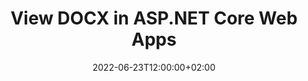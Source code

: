 ---
############################# Static ############################
layout: "auto-gen-viewer-ui"
date: 2022-06-23T12:00:00+02:00
draft: false

############################# Head ############################
head_title: "DOCX viewer library for ASP.NET Core Web Applications"
head_description: "View DOCX, navigate between pages, and export DOCX to PDF in ASP.NET Core Web Applications using your preferred .NET language - C# or VB.NET."

############################# Breadcrumb ############################
breadcrumb: "View DOCX in ASP.NET Core Web Apps"

############################# Header ############################
title: "View DOCX in ASP.NET Core Web Apps"
description: "File viewer library for DOCX files. Open and view DOCX files in ASP.NET Core Web Apps."

bg_overlay: false
button:
    enable: true
    icon: "fas fa-arrow-down"
    label: "Download Free Trial"
    link: "https://downloads.groupdocs.com/viewer/net"

############################# SubMenu ############################
submenu:
    enable: true

    left:
        img_alt: "GroupDocs.Viewer for .NET"
        image: "https://cms.admin.containerize.com/templates/groupdocs/images/product-logos/90x90-noborder/groupdocs-viewer-net.png"
        product: "GroupDocs.Viewer"
        platform: ".NET"

    middle:
        button:

            # button loop
            - link: "https://apireference.groupdocs.com/viewer/net"
              text: "API Reference"

            # button loop
            - link: "https://github.com/groupdocs-viewer/GroupDocs.Viewer-for-.NET"
              text: "Code Examples"

            # button loop
            - link: "https://products.groupdocs.app/viewer/family"
              text: "Live Demos"

            # button loop
            - link: "https://purchase.groupdocs.com/pricing/viewer/net"
              text: "Pricing"

    right:
        link_download: "https://downloads.groupdocs.com/viewer/net"
        link_learn: "https://docs.groupdocs.com/viewer/net"
        link_buy: "https://purchase.groupdocs.com"

########################### Overview ###########################

overview:
    enable: true
    content: |
      Microsoft Word Document (DOCX) file format is one of the most popular document formats that was introduced with Microsoft Office 2007 and replaced the legacy DOC file format. The most popular application for opening and editing DOCX files is Microsoft Word. The unlicensed version of Microsoft Word can be used as a viewer for DOCX files, but you won't be able to edit a file without a license. Also, there are number of free applications that can be used to open DOCX files like LibreOffice and Apache OpenOffice.

      In case you're planning to build your own application that will enable users to open and view DOCX files you'll probably decide to use 3-d party library or API instead of developing your own solution due to time and resources savings.    

      GroupDocs.Viewer is a .NET library that supports more than 170 of the most popular file formats including DOCX. With just basic knowledge in development, you can quickly build DOCX viewer applications for mobile, web, or desktop platforms targeting .NET Framework, .NET Core, and .NET. In this tutorial, we’ll show you how to build your own ASP.NET Core Web Application that you can use to open and view DOCX files.

      We will develop DOCX file viewer application that will enable users to open DOCX files, navigate through pages using thumbnails or controls, search, zoom, and print PDF.

      The application that we’ll build can be run on Windows or Linux operation systems.

############################# HowTo ############################
howto:
    enable: true
    title: "How to add DOCX Viewer to ASP.NET Core Web App"
    content: |
      In this tutorial, we'll step through configuring and running the sample viewer application. You'll need a basic knowledge of the C# programming language and ASP.NET Core framework for building web applications.

      Let's get started with adding the required packages to your ASP.NET Core Web Application.

      {{% viewer/note "Learn how to create ASP.NET Core Web App" %}}
      To learn how to create and run ASP.NET Core Web App, see [Get started with ASP.NET Core](https://docs.microsoft.com/en-us/aspnet/core/getting-started/) and [Get started with C# and ASP.NET Core in Visual Studio](https://docs.microsoft.com/en-us/visualstudio/get-started/csharp/tutorial-aspnet-core) tutorials. 
      {{% /viewer/note %}}

      We're going to add three packages to our project:
      * [GroupDocs.Viewer.UI](https://www.nuget.org/packages/groupdocs.viewer.ui) - contains the middleware that serves Angular application that enables you to open and view DOCX files.
      * [GroupDocs.Viewer.UI.SelfHost.Api](https://www.nuget.org/packages/groupdocs.viewer.ui.selfhost.api) - backend API which serves the data, like information about the document, document pages, and etc. to UI. The backend is using [GroupDocs.Viewer](https://www.nuget.org/packages/groupdocs.viewer) as a rendering engine. By default, document pages are converted to HTML, you can also configure rendering to PNG or JPEG. 
      * [GroupDocs.Viewer.UI.Api.Local.Storage](https://www.nuget.org/packages/groupdocs.viewer.ui.api.local.storage) - local file storage that is responsible for reading and writing files.

      <br/>

      Depending on which development tools you're using you can add packages with help of Package Manager in Visual Studio, from the command line with .NET CLI, and by copying and pasting package references to your `.csproj` file.

      {{< viewer/additional-styles >}}
      {{< viewer/install-viewer-ui >}}
    
      <br>

      After we've added the packages let's open `Startup.cs` file register and configure middlewares. In case you’re using the new [program style](https://docs.microsoft.com/en-us/dotnet/core/tutorials/top-level-templates) with top-level statements, global using directives, and implicit using directives the `Startup` will be a bit shorter. 

      {{< viewer/configure-viewer-ui >}}

      The code above registers `/viewer` (UI) middleware and `/viewer-api` (API) middleware. We've also added local storage to read and write files. Please note that `Files` folder won't be created automatically, please make sure to create `Files` folder manually before running the application.

      At this point, we're ready to run our application and open DOCX file for view. After you run the application the UI will be available at the `/viewer` path.

      {{% viewer/note "Note about default port provided by the development web server" %}}
      Your application may be available at a different port. You can find environment settings for the local machine development in `Properties\launchSettings.json` file. Learn more about `launchSettings.json` at [Development and launchSettings.json](https://docs.microsoft.com/en-us/aspnet/core/fundamentals/environments#development-and-launchsettingsjson).
      {{% /viewer/note %}}

      {{< figure src="/viewer/media/viewer-ui.png" alt="Viewer UI" >}}

      &nbsp;

      Let's upload a sample file and open it using Viewer:
        
        1. Click the folder icon to open a file browser.
        2. Upload a file using `Upload File` button.
        3. Click on a file in the list of the available files.
      
      &nbsp;

      {{< figure src="/viewer/media/viewer-ui-browse-files-docx.png" alt="Upload and open file" >}}

      &nbsp;

      After the file is processed by GroupDocs.Viewer you'll see a sample file in your browser. You can navigate between pages, zoom in or zoom out pages, download the source file, search and print a document as PDF using the controls in the menu bar.

      &nbsp;

      {{< figure src="/viewer/media/viewer-ui-view-file-docx.png" alt="View file" >}}

      {{% viewer/note "Note about default port provided by the development web server" %}}
      By default, GroupDocs.Viewer works in trial mode, learn more about limitations at [Licensing and Subscription](https://docs.groupdocs.com/viewer/net/licensing-and-subscription/). To get started and evaluate the product you can get a temporary license at [Get a Temporary License](https://purchase.groupdocs.com/temporary-license). 
      {{% /viewer/note %}}

      We hope that you've found this tutorial useful. In case of any questions or issues, please [contact us](https://about.groupdocs.com/contact/) and we'll be glad to assist you.

############################# DEMO Viewer App #########################
demoApp:
    enable: true
    title: "DOCX File Viewer Demo"
    format: "docx"

############################# More Viewers ############################
more_formats:
    enable: true
    title: "Build you own Viewer App for the most popular file formats"
    content: |
       Build a production-ready application and view the most popular file formats that include DOCX, PPTX, XLSX, PDF and many more.  
    format: 
        # format loop
        - name: "XLSX File Viewer"
          #link: "/xlsx-viewer-for-asp-net-core-web-applications"
          description: "Microsoft Excel Open XML Spreadsheet Viewer for ASP.NET Core Web Applications"

        # format loop
        - name: "CDR File Viewer"
          #link: "/cdr-viewer-for-asp-net-core-web-applications"
          description: "CorelDRAW Image File Viewer for ASP.NET Core Web Applications"

        # format loop
        - name: "PPTX File Viewer"
          #link: "/cdr-viewer-for-asp-net-core-web-applications"
          description: "PowerPoint Open XML Presentation Viewer for ASP.NET Core Web Applications"

        # format loop
        - name: "DWF File Viewer"
          #link: "/dwg-viewer-for-asp-net-core-web-applications"
          description: "AutoCAD Drawing Viewer for ASP.NET Core Web Applications"

        # format loop
        - name: "Excel File Viewer"
          #link: "/excel-viewer-for-asp-net-core-web-applications"
          description: "Excel Viewer for ASP.NET Core Web Applications"

        # format loop
        - name: "AI File Viewer"
          #link: "/ai-viewer-for-asp-net-core-web-applications"
          description: "Adobe Illustrator Artwork Viewer for ASP.NET Core Web Applications"

        # format loop
        - name: "PSD File Viewer"
          #link: "/psd-viewer-for-asp-net-core-web-applications"
          description: "Adobe Photoshop Document Viewer for ASP.NET Core Web Applications"

        # format loop
        - name: "DOC File Viewer"
          #link: "/doc-viewer-for-asp-net-core-web-applications"
          description: "Microsoft Word Document Viewer for ASP.NET Core Web Applications"

        # format loop
        - name: "XML File Viewer"
          #link: "/xml-viewer-for-asp-net-core-web-applications"
          description: "XML File Viewer for ASP.NET Core Web Applications"

        # format loop
        - name: "DXF File Viewer"
          #link: "/dxf-viewer-for-asp-net-core-web-applications"
          description: "Drawing Exchange Format File Viewer for ASP.NET Core Web Applications"

        # format loop
        - name: "TXT File Viewer"
          #link: "/txt-viewer-for-asp-net-core-web-applications"
          description: "Plain Text File Viewer for ASP.NET Core Web Applications"

        # format loop
        - name: "SVG File Viewer"
          #link: "/svg-viewer-for-asp-net-core-web-applications"
          description: "Scalable Vector Graphics File Viewer for ASP.NET Core Web Applications"

        # format loop
        - name: "DWF File Viewer"
          #link: "/dwf-viewer-for-asp-net-core-web-applications"
          description: "Design Web Format File Viewer for ASP.NET Core Web Applications"

        # format loop
        - name: "VCF File Viewer"
          #link: "/vcf-viewer-for-asp-net-core-web-applications"
          description: "vCard File Viewer for ASP.NET Core Web Applications"

        # format loop
        - name: "MPP File Viewer"
          #link: "/mpp-viewer-for-asp-net-core-web-applications"
          description: "Microsoft Project File Viewer for ASP.NET Core Web Applications"

        # format loop
        - name: "EPS File Viewer"
          #link: "/eps-viewer-for-asp-net-core-web-applications"
          description: "Encapsulated PostScript File Viewer for ASP.NET Core Web Applications"

        # format loop
        - name: "SQL File Viewer"
          #link: "/sql-viewer-for-asp-net-core-web-applications"
          description: "Structured Query Language Data File Viewer for ASP.NET Core Web Applications"

        # format loop
        - name: "ODT File Viewer"
          #link: "/odt-viewer-for-asp-net-core-web-applications"
          description: "OpenDocument Text Document File Viewer for ASP.NET Core Web Applications"

        # format loop
        - name: "MSG File Viewer"
          #link: "/msg-viewer-for-asp-net-core-web-applications"
          description: "Outlook Message Item File Viewer for ASP.NET Core Web Applications"

############################# Back to top ###############################
back_to_top:
    enable: true
---